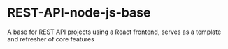 # REST-API-node-js-base
A base for REST API projects using a React frontend, serves as a template and refresher of core features
